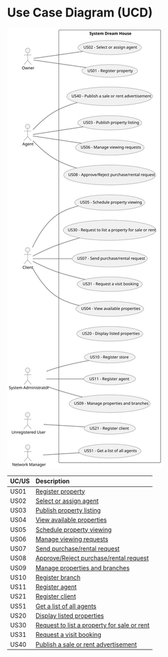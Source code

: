 # Use Case Diagram (UCD)

![Use Case Diagram](UCD.svg)


| UC/US | Description                                                 |                   
|:------|:------------------------------------------------------------|
| US01  | [Register property](US01/US01.md)                           |
| US02  | [Select or assign agent](US02/US02.md)                      |
| US03  | [Publish property listing](US01/US01.md)                    |
| US04  | [View available properties](US99/US99.md)                   |
| US05  | [Schedule property viewing](US01/US01.md)                   |
| US06  | [Manage viewing requests](US01/US01.md)                     |
| US07  | [Send purchase/rental request](US01/US01.md)                |
| US08  | [Approve/Reject purchase/rental request](US01/US01.md)      |
| US09  | [Manage properties and branches](US01/US01.md)              |
| US10  | [Register branch](US10/US10.md)                             |
| US11  | [Register agent](US11/US11.md)                              |
| US21  | [Register client](US21/US21.md)                             |
| US51  | [Get a list of all agents](US51/US51.md)                    |
| US20  | [Display listed properties](US20/US20.md)                   |
| US30  | [Request to list a property for sale or rent](US30/US30.md) |
| US31  | [Request a visit booking](US31/US31.md)                     |
| US40  | [Publish a sale or rent advertisement](US40/US40.md)        |

